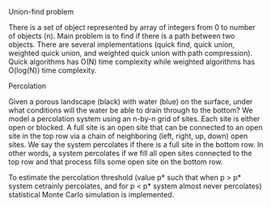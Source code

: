 Union-find problem

There is a set of object represented by array of integers from 0 to number of objects (n). Main problem is to find if there is a path between two objects. There are several implementations (quick find, quick union, weighted quick union, and weighted quick union with path compression). Quick algorithms has O(N) time complexity while weighted algorithms has O(log(N)) time complexity.

Percolation

Given a porous landscape (black) with water (blue) on the surface, under what conditions will the water be able to drain through to the bottom? We model a percolation system using an n-by-n grid of sites. Each site is either open or blocked. A full site is an open site that can be connected to an open site in the top row via a chain of neighboring (left, right, up, down) open sites. We say the system percolates if there is a full site in the bottom row. In other words, a system percolates if we fill all open sites connected to the top row and that process fills some open site on the bottom row.

To estimate the percolation threshold (value p* such that when p > p* system cetrainly percolates, and for p < p* system almost never percolates) statistical Monte Carlo simulation is implemented.

